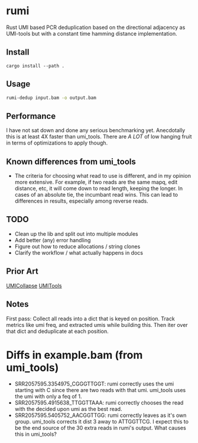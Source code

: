 # rumi

Rust UMI based PCR deduplication based on the directional adjacency
as UMI-tools but with a constant time hamming distance implementation.

## Install

```
cargo install --path .
```

## Usage

```bash
rumi-dedup input.bam -o output.bam
```

## Performance

I have not sat down and done any serious benchmarking yet. Anecdotally
this is at least 4X faster than umi_tools. There are *A LOT* of low
hanging fruit in terms of optimizations to apply though.

## Known differences from umi_tools

- The criteria for choosing what read to use is different, and in my
  opinion more extensive. For example, if two reads are the same mapq,
  edit distance, etc, it will come down to read length, keeping the
  longer. In cases of an absolute tie, the incumbant read wins. This can
  lead to differences in results, especially among reverse reads.

## TODO

- Clean up the lib and split out into multiple modules
- Add better (any) error handling
- Figure out how to reduce allocations / string clones
- Clarify the workflow / what actually happens in docs

## Prior Art

[UMICollapse](https://www.biorxiv.org/content/10.1101/648683v1)
[UMITools](https://genome.cshlp.org/content/early/2017/01/18/gr.209601.116.abstract)

## Notes

First pass: Collect all reads into a dict that is keyed on position.
Track metrics like umi freq, and extracted umis while building this.
Then iter over that dict and deduplicate at each position.


# Diffs in example.bam (from umi_tools)

- SRR2057595.3354975_CGGGTTGGT: rumi correctly uses the umi starting
  with C since there are two reads with that umi. umi_tools uses the umi
  with only a feq of 1.
- SRR2057595.4915638_TTGGTTAAA: rumi correctly chooses the read with the
  decided upon umi as the best read.
- SRR2057595.5405752_AACGGTTGG: rumi correctly leaves as it's own group.
  umi_tools corrects it dist 3 away to ATTGGTTCG. I expect this to be
  the end source of the 30 extra reads in rumi's output. What causes
  this in umi_tools?
